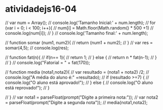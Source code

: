 # atividadejs16-04


// var num = Array();
// console.log('Tamanho Inicial:' + num.length);
// for (var i = 0; i < 100; i++){
//     num[i] = Math.floor(Math.random() * 500 +1)
//     console.log(num[i]);
// }
// console.log('Tamanho final:' + num.length);

// function somar (num1, num2){
// return (num1 + num2);
// }
// var res = somar(4,5);
// console.log(res);

// function fat(n){
//     if(n== 1){
//         return 1;
//     } else {
//         return n * fat(n-1);
//     }
// }
// console.log("Fatorial = " + fat(170));

// function media (nota1,nota2){
//  var resultado = (nota1 + nota2) /2;
//  console.log("A média do aluno é:" +resultado);
//  if (resultado >=7) {
//      console.log("O aluno está aprovado!");
//  } else {
//      console.log("O aluno está reprovado!");
//  }
 
// }
//  var nota1 = parseFloat(prompt("Digite a primeira nota:"));
//  var nota2 = parseFloat(prompt("Digite a segunda nota"));
// media(nota1,nota2);
